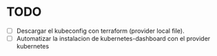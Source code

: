 # TODO

- [ ] Descargar el kubeconfig con terraform (provider local file).
- [ ] Automatizar la instalacion de kubernetes-dashboard con el provider kubernetes
